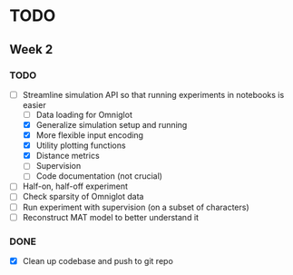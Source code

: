 # TODO

## Week 2
### TODO
- [ ] Streamline simulation API so that running experiments in notebooks is easier
    - [ ] Data loading for Omniglot
    - [x] Generalize simulation setup and running
    - [x] More flexible input encoding
    - [x] Utility plotting functions
    - [x] Distance metrics
    - [ ] Supervision
    - [ ] Code documentation (not crucial)
- [ ] Half-on, half-off experiment
- [ ] Check sparsity of Omniglot data
- [ ] Run experiment with supervision (on a subset of characters)
- [ ] Reconstruct MAT model to better understand it

### DONE
- [x] Clean up codebase and push to git repo
